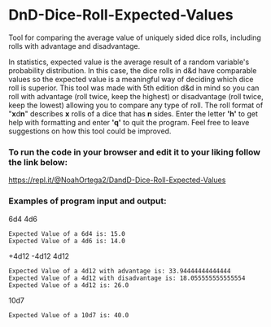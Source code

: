 # DnD-Dice-Roll-Expected-Values
Tool for comparing the average value of uniquely sided dice rolls, including rolls with advantage and disadvantage. 

In statistics, expected value is the average result of a random variable's probability distribution. In this case, the dice rolls in d&d have comparable values so the expected value is a meaningful way of deciding which dice roll is superior. This tool was made with 5th edition d&d in mind so you can roll with advantage (roll twice, keep the highest) or disadvantage (roll twice, keep the lowest) allowing you to compare any type of roll. The roll format of "**x**d**n**" describes **x** rolls of a dice that has **n** sides. 
Enter the letter **'h'** to get help with formatting and enter **'q'** to quit the program.
Feel free to leave suggestions on how this tool could be improved.

### To run the code in your browser and edit it to your liking follow the link below:
https://repl.it/@NoahOrtega2/DandD-Dice-Roll-Expected-Values

### Examples of program input and output: 
6d4 4d6
```
Expected Value of a 6d4 is: 15.0
Expected Value of a 4d6 is: 14.0
```
+4d12 -4d12 4d12
```
Expected Value of a 4d12 with advantage is: 33.94444444444444
Expected Value of a 4d12 with disadvantage is: 18.055555555555554
Expected Value of a 4d12 is: 26.0
```
10d7 
```
Expected Value of a 10d7 is: 40.0
```
